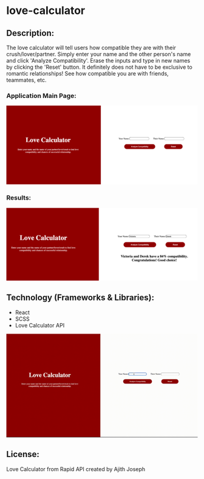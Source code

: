 # love-calculator

## Description: 

The love calculator will tell users how compatible they are with their crush/lover/partner. Simply enter your name and the other person's name and click 'Analyze Compatibility'. Erase the inputs and type in new names by clicking the 'Reset' button. It definitely does not have to be exclusive to romantic relationships! See how compatible you are with friends, teammates, etc. 



### Application Main Page:
![Application](./src/assets/images/app.png)

### Results:
![Results](./src/assets/images/result.png)



## Technology (Frameworks & Libraries):
* React
* SCSS
* Love Calculator API





![Love Calculator Demo](./src/assets//gif/giphy.gif)



## License:
Love Calculator from Rapid API created by Ajith Joseph